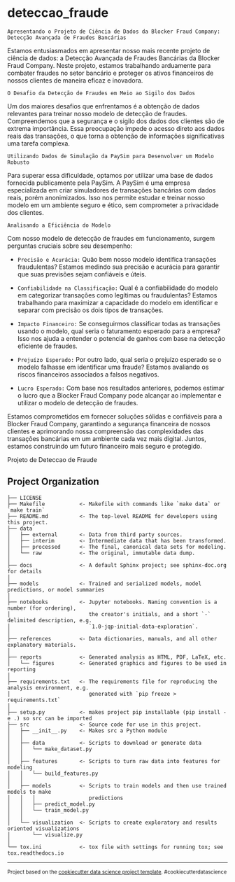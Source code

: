 deteccao_fraude
==============================

`Apresentando o Projeto de Ciência de Dados da Blocker Fraud Company: Detecção Avançada de Fraudes Bancárias`

Estamos entusiasmados em apresentar nosso mais recente projeto de ciência de dados: a Detecção Avançada de Fraudes Bancárias da Blocker Fraud Company. Neste projeto, estamos trabalhando arduamente para combater fraudes no setor bancário e proteger os ativos financeiros de nossos clientes de maneira eficaz e inovadora.

`O Desafio da Detecção de Fraudes em Meio ao Sigilo dos Dados`

Um dos maiores desafios que enfrentamos é a obtenção de dados relevantes para treinar nosso modelo de detecção de fraudes. Compreendemos que a segurança e o sigilo dos dados dos clientes são de extrema importância. Essa preocupação impede o acesso direto aos dados reais das transações, o que torna a obtenção de informações significativas uma tarefa complexa.

`Utilizando Dados de Simulação da PaySim para Desenvolver um Modelo Robusto`

Para superar essa dificuldade, optamos por utilizar uma base de dados fornecida publicamente pela PaySim. A PaySim é uma empresa especializada em criar simuladores de transações bancárias com dados reais, porém anonimizados. Isso nos permite estudar e treinar nosso modelo em um ambiente seguro e ético, sem comprometer a privacidade dos clientes.

`Analisando a Eficiência do Modelo`

Com nosso modelo de detecção de fraudes em funcionamento, surgem perguntas cruciais sobre seu desempenho:

* `Precisão e Acurácia:` Quão bem nosso modelo identifica transações fraudulentas? Estamos medindo sua precisão e acurácia para garantir que suas previsões sejam confiáveis e úteis.

* `Confiabilidade na Classificação:` Qual é a confiabilidade do modelo em categorizar transações como legítimas ou fraudulentas? Estamos trabalhando para maximizar a capacidade do modelo em identificar e separar com precisão os dois tipos de transações.

* `Impacto Financeiro:` Se conseguirmos classificar todas as transações usando o modelo, qual seria o faturamento esperado para a empresa? Isso nos ajuda a entender o potencial de ganhos com base na detecção eficiente de fraudes.

* `Prejuízo Esperado:` Por outro lado, qual seria o prejuízo esperado se o modelo falhasse em identificar uma fraude? Estamos avaliando os riscos financeiros associados a falsos negativos.

* `Lucro Esperado:` Com base nos resultados anteriores, podemos estimar o lucro que a Blocker Fraud Company pode alcançar ao implementar e utilizar o modelo de detecção de fraudes.

Estamos comprometidos em fornecer soluções sólidas e confiáveis para a Blocker Fraud Company, garantindo a segurança financeira de nossos clientes e aprimorando nossa compreensão das complexidades das transações bancárias em um ambiente cada vez mais digital. Juntos, estamos construindo um futuro financeiro mais seguro e protegido.






Projeto de Deteccao de Fraude

Project Organization
------------

    ├── LICENSE
    ├── Makefile           <- Makefile with commands like `make data` or `make train`
    ├── README.md          <- The top-level README for developers using this project.
    ├── data
    │   ├── external       <- Data from third party sources.
    │   ├── interim        <- Intermediate data that has been transformed.
    │   ├── processed      <- The final, canonical data sets for modeling.
    │   └── raw            <- The original, immutable data dump.
    │
    ├── docs               <- A default Sphinx project; see sphinx-doc.org for details
    │
    ├── models             <- Trained and serialized models, model predictions, or model summaries
    │
    ├── notebooks          <- Jupyter notebooks. Naming convention is a number (for ordering),
    │                         the creator's initials, and a short `-` delimited description, e.g.
    │                         `1.0-jqp-initial-data-exploration`.
    │
    ├── references         <- Data dictionaries, manuals, and all other explanatory materials.
    │
    ├── reports            <- Generated analysis as HTML, PDF, LaTeX, etc.
    │   └── figures        <- Generated graphics and figures to be used in reporting
    │
    ├── requirements.txt   <- The requirements file for reproducing the analysis environment, e.g.
    │                         generated with `pip freeze > requirements.txt`
    │
    ├── setup.py           <- makes project pip installable (pip install -e .) so src can be imported
    ├── src                <- Source code for use in this project.
    │   ├── __init__.py    <- Makes src a Python module
    │   │
    │   ├── data           <- Scripts to download or generate data
    │   │   └── make_dataset.py
    │   │
    │   ├── features       <- Scripts to turn raw data into features for modeling
    │   │   └── build_features.py
    │   │
    │   ├── models         <- Scripts to train models and then use trained models to make
    │   │   │                 predictions
    │   │   ├── predict_model.py
    │   │   └── train_model.py
    │   │
    │   └── visualization  <- Scripts to create exploratory and results oriented visualizations
    │       └── visualize.py
    │
    └── tox.ini            <- tox file with settings for running tox; see tox.readthedocs.io


--------

<p><small>Project based on the <a target="_blank" href="https://drivendata.github.io/cookiecutter-data-science/">cookiecutter data science project template</a>. #cookiecutterdatascience</small></p>
